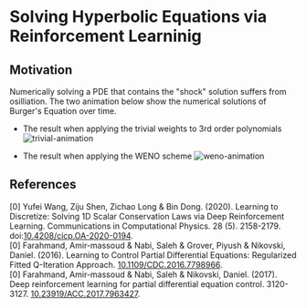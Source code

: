 # Solving Hyperbolic Equations via Reinforcement Learninig

## Motivation
Numerically solving a PDE that contains the "shock" solution suffers from osilliation. 
The two animation below show the numerical solutions of Burger's Equation over time. 
 
- The result when applying the trivial weights to 3rd order polynomials
![trivial-animation](./assets/trivial-animation.gif)

- The result when applying the WENO scheme
![weno-animation](./assets/weno-animation.gif)

## References
[0] Yufei Wang, Ziju Shen, Zichao Long & Bin Dong. (2020). Learning to Discretize: Solving 1D Scalar Conservation Laws via Deep Reinforcement Learning. Communications in Computational Physics. 28 (5). 2158-2179. doi:[10.4208/cicp.OA-2020-0194](https://global-sci.org/intro/article_detail/cicp/18408.html). <br/>
[0] Farahmand, Amir-massoud & Nabi, Saleh & Grover, Piyush & Nikovski, Daniel. (2016). Learning to Control Partial Differential Equations: Regularized Fitted Q-Iteration Approach. [10.1109/CDC.2016.7798966](https://ieeexplore.ieee.org/document/7798966). <br/>
[0] Farahmand, Amir-massoud & Nabi, Saleh & Nikovski, Daniel. (2017). Deep reinforcement learning for partial differential equation control. 3120-3127. [10.23919/ACC.2017.7963427](https://ieeexplore.ieee.org/document/7963427). <br/>


